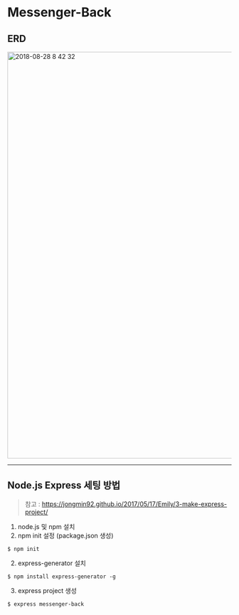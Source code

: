# Messenger-Back

## ERD
<img width="915" alt="2018-08-28 8 42 32" src="https://user-images.githubusercontent.com/8125606/44720974-6c98b980-ab03-11e8-8253-b25f1ad985e1.png">

* * *
## Node.js Express 세팅 방법
> 참고 : https://jongmin92.github.io/2017/05/17/Emily/3-make-express-project/
1. node.js 및 npm 설치 
2. npm init 설정 (package.json 생성)
  ```
  $ npm init
  ```
2. express-generator 설치
  ```
  $ npm install express-generator -g
  ```
3. express project 생성
  ```
  $ express messenger-back
  ```
